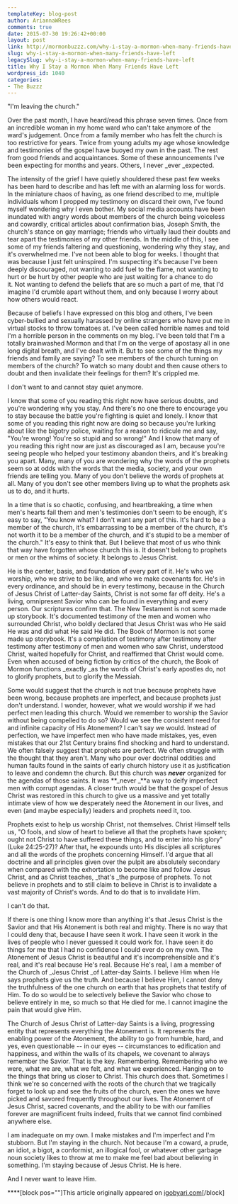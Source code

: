 ```yaml
---
templateKey: blog-post
author: AriannaWRees
comments: true
date: 2015-07-30 19:26:42+00:00
layout: post
link: http://mormonbuzzz.com/why-i-stay-a-mormon-when-many-friends-have-left/
slug: why-i-stay-a-mormon-when-many-friends-have-left
legacySlug: why-i-stay-a-mormon-when-many-friends-have-left
title: Why I Stay a Mormon When Many Friends Have Left
wordpress_id: 1040
categories:
- The Buzzz
---
```


"I'm leaving the church."

Over the past month, I have heard/read this phrase seven times. Once from an incredible woman in my home ward who can't take anymore of the ward's judgement. Once from a family member who has felt the church is too restrictive for years. Twice from young adults my age whose knowledge and testimonies of the gospel have buoyed my own in the past. The rest from good friends and acquaintances. Some of these announcements I've been expecting for months and years. Others, I never _ever _expected.

The intensity of the grief I have quietly shouldered these past few weeks has been hard to describe and has left me with an alarming loss for words. In the miniature chaos of having, as one friend described to me, multiple individuals whom I propped my testimony on discard their own, I've found myself wondering why I even bother. My social media accounts have been inundated with angry words about members of the church being voiceless and cowardly, critical articles about confirmation bias, Joseph Smith, the church's stance on gay marriage; friends who virtually laud their doubts and tear apart the testimonies of my other friends. In the middle of this, I see some of my friends faltering and questioning, wondering why they stay, and it's overwhelmed me. I've not been able to blog for weeks. I thought that was because I just felt uninspired. I'm suspecting it's because I've been deeply discouraged, not wanting to add fuel to the flame, not wanting to hurt or be hurt by other people who are just waiting for a chance to do it. Not wanting to defend the beliefs that are so much a part of me, that I'd imagine I'd crumble apart without them, and only because I worry about how others would react.

Because of beliefs I have expressed on this blog and others, I've been cyber-bullied and sexually harassed by online strangers who have put me in virtual stocks to throw tomatoes at. I've been called horrible names and told I'm a horrible person in the comments on my blog. I've been told that I'm a totally brainwashed Mormon and that I'm on the verge of apostasy all in one long digital breath, and I've dealt with it. But to see some of the things my friends and family are saying? To see members of the church turning on members of the church? To watch so many doubt and then cause others to doubt and then invalidate their feelings for them? It's crippled me.

I don't want to and cannot stay quiet anymore.

I know that some of you reading this right now have serious doubts, and you're wondering why you stay. And there's no one there to encourage you to stay because the battle you're fighting is quiet and lonely. I know that some of you reading this right now are doing so because you're lurking about like the bigotry police, waiting for a reason to ridicule me and say, "You're wrong! You're so stupid and so wrong!" And I know that many of you reading this right now are just as discouraged as I am, because you're seeing people who helped your testimony abandon theirs, and it's breaking you apart. Many, many of you are wondering why the words of the prophets seem so at odds with the words that the media, society, and your own friends are telling you. Many of you don't believe the words of prophets at all. Many of you don't see other members living up to what the prophets ask us to do, and it hurts.

In a time that is so chaotic, confusing, and heartbreaking, a time when men's hearts fail them and men's testimonies don't seem to be enough, it's easy to say, "You know what? I don't want any part of this. It's hard to be a member of the church, it's embarrassing to be a member of the church, it's not worth it to be a member of the church, and it's stupid to be a member of the church." It's easy to think that. But I believe that most of us who think that way have forgotten whose church this is. It doesn't belong to prophets or men or the whims of society. It belongs to Jesus Christ.

He is the center, basis, and foundation of every part of it. He's who we worship, who we strive to be like, and who we make covenants for. He's in every ordinance, and should be in every testimony, because in the Church of Jesus Christ of Latter-day Saints, Christ is not some far off deity. He's a living, omnipresent Savior who can be found in everything and every person. Our scriptures confirm that. The New Testament is not some made up storybook. It's documented testimony of the men and women who surrounded Christ, who boldly declared that Jesus Christ was who He said He was and did what He said He did. The Book of Mormon is not some made up storybook. It's a compilation of testimony after testimony after testimony after testimony of men and women who saw Christ, understood Christ, waited hopefully for Christ, and reaffirmed that Christ would come. Even when accused of being fiction by critics of the church, the Book of Mormon functions _exactly _as the words of Christ's early apostles do, not to glorify prophets, but to glorify the Messiah.

Some would suggest that the church is not true because prophets have been wrong, because prophets are imperfect, and because prophets just don't understand. I wonder, however, what we would worship if we had perfect men leading this church. Would we remember to worship the Savior without being compelled to do so? Would we see the consistent need for and infinite capacity of His Atonement? I can't say we would. Instead of perfection, we have imperfect men who have made mistakes, yes, even mistakes that our 21st Century brains find shocking and hard to understand. We often falsely suggest that prophets are perfect. We often struggle with the thought that they aren't. Many who pour over doctrinal oddities and human faults found in the saints of early church history use it as justification to leave and condemn the church. But this church was _**never**_ organized for the agendas of those saints. It was **_never _**a way to deify imperfect men with corrupt agendas. A closer truth would be that the gospel of Jesus Christ was restored in this church to give us a massive and yet totally intimate view of how we desperately need the Atonement in our lives, and even (and maybe especially) leaders and prophets need it, too.

Prophets exist to help us worship Christ, not themselves. Christ Himself tells us, "O fools, and slow of heart to believe all that the prophets have spoken; ought not Christ to have suffered these things, and to enter into his glory"(Luke 24:25-27)? After that, he expounds unto His disciples all scriptures and all the words of the prophets concerning Himself. I'd argue that all doctrine and all principles given over the pulpit are absolutely secondary when compared with the exhortation to become like and follow Jesus Christ, and as Christ teaches, _that's _the purpose of prophets. To not believe in prophets and to still claim to believe in Christ is to invalidate a vast majority of Christ's words. And to do that is to invalidate Him.

I can't do that.

If there is one thing I know more than anything it's that Jesus Christ is the Savior and that His Atonement is both real and mighty. There is no way that I could deny that, because I have seen it work. I have seen it work in the lives of people who I never guessed it could work for. I have seen it do things for me that I had no confidence I could ever do on my own. The Atonement of Jesus Christ is beautiful and it's incomprehensible and it's real, and it's real because He's real. Because He's real, I am a member of the Church of _Jesus Christ _of Latter-day Saints. I believe Him when He says prophets give us the truth. And because I believe Him, I cannot deny the truthfulness of the one church on earth that has prophets that testify of Him. To do so would be to selectively believe the Savior who chose to believe entirely in me, so much so that He died for me. I cannot imagine the pain that would give Him.

The Church of Jesus Christ of Latter-day Saints is a living, progressing entity that represents everything the Atonement is. It represents the enabling power of the Atonement, the ability to go from humble, hard, and yes, even questionable -- in our eyes -- circumstances to edification and happiness, and within the walls of its chapels, we covenant to always remember the Savior. That is the key. Remembering. Remembering who we were, what we are, what we felt, and what we experienced. Hanging on to the things that bring us closer to Christ. This church does that. Sometimes I think we're so concerned with the roots of the church that we tragically forget to look up and see the fruits of the church, even the ones we have picked and savored frequently throughout our lives. The Atonement of Jesus Christ, sacred covenants, and the ability to be with our families forever are magnificent fruits indeed, fruits that we cannot find combined anywhere else.

I am inadequate on my own. I make mistakes and I'm imperfect and I'm stubborn. But I'm staying in the church. Not because I'm a coward, a prude, an idiot, a bigot, a conformist, an illogical fool, or whatever other garbage noun society likes to throw at me to make me feel bad about believing in something. I'm staying because of Jesus Christ. He is here.

And I never want to leave Him.


****[block pos=""]This article originally appeared on [igobyari.com](http://www.igobyari.com/2015/07/why-i-stay-mormon-when-many-friends.html)[/block]
